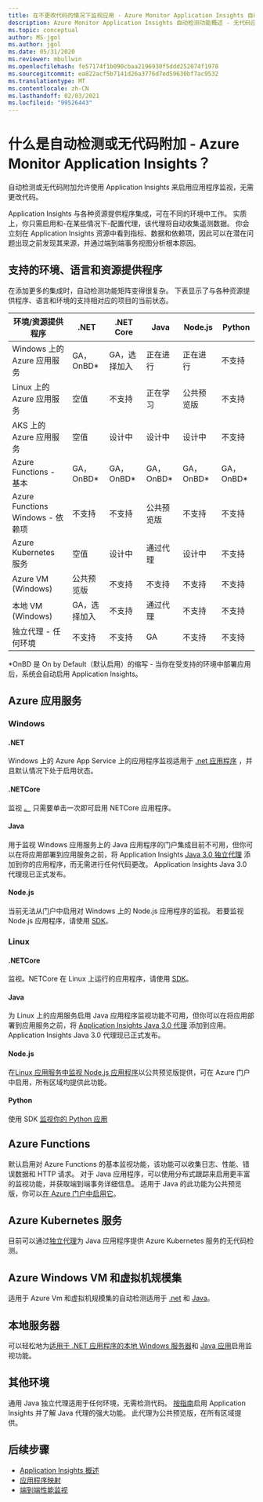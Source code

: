 ```yaml
---
title: 在不更改代码的情况下监视应用 - Azure Monitor Application Insights 自动检测功能 | Microsoft Docs
description: Azure Monitor Application Insights 自动检测功能概述 - 无代码应用程序性能管理
ms.topic: conceptual
author: MS-jgol
ms.author: jgol
ms.date: 05/31/2020
ms.reviewer: mbullwin
ms.openlocfilehash: fe57174f1b090cbaa2196930f5ddd252074f1978
ms.sourcegitcommit: ea822acf5b7141d26a3776d7ed59630bf7ac9532
ms.translationtype: MT
ms.contentlocale: zh-CN
ms.lasthandoff: 02/03/2021
ms.locfileid: "99526443"
---
```

# <a name="what-is-auto-instrumentation-or-codeless-attach---azure-monitor-application-insights"></a>什么是自动检测或无代码附加 - Azure Monitor Application Insights？

自动检测或无代码附加允许使用 Application Insights 来启用应用程序监视，无需更改代码。  

Application Insights 与各种资源提供程序集成，可在不同的环境中工作。 实质上，你只需启用和-在某些情况下-配置代理，该代理将自动收集遥测数据。 你会立刻在 Application Insights 资源中看到指标、数据和依赖项，因此可以在潜在问题出现之前发现其来源，并通过端到端事务视图分析根本原因。

## <a name="supported-environments-languages-and-resource-providers"></a>支持的环境、语言和资源提供程序

在添加更多的集成时，自动检测功能矩阵变得很复杂。 下表显示了与各种资源提供程序、语言和环境的支持相对应的项目的当前状态。

|环境/资源提供程序          | .NET            | .NET Core       | Java            | Node.js         | Python          |
|---------------------------------------|-----------------|-----------------|-----------------|-----------------|-----------------|
|Windows 上的 Azure 应用服务           | GA，OnBD*       | GA，选择加入      | 正在进行     | 正在进行     | 不支持   |
|Linux 上的 Azure 应用服务             | 空值             | 不支持   | 正在学习     | 公共预览版  | 不支持   |
|AKS 上的 Azure 应用服务               | 空值             | 设计中       | 设计中       | 设计中       | 不支持   |
|Azure Functions - 基本                | GA，OnBD*       | GA，OnBD*       | GA，OnBD*       | GA，OnBD*       | GA，OnBD*       |
|Azure Functions Windows - 依赖项 | 不支持   | 不支持   | 公共预览版  | 不支持   | 不支持   |
|Azure Kubernetes 服务               | 空值             | 设计中       | 通过代理   | 设计中       | 不支持   |
|Azure VM (Windows)                      | 公共预览版  | 不支持   | 不支持   | 不支持   | 不支持   |
|本地 VM (Windows)                | GA，选择加入      | 不支持   | 通过代理   | 不支持   | 不支持   |
|独立代理 - 任何环境            | 不支持   | 不支持   | GA              | 不支持   | 不支持   |

*OnBD 是 On by Default（默认启用）的缩写 - 当你在受支持的环境中部署应用后，系统会自动启用 Application Insights。 

## <a name="azure-app-service"></a>Azure 应用服务

### <a name="windows"></a>Windows

#### <a name="net"></a>.NET
Windows 上的 Azure App Service 上的应用程序监视适用于 [.net 应用程序](./azure-web-apps.md?tabs=net) ，并且默认情况下处于启用状态。

#### <a name="netcore"></a>.NETCore
监视 [。](https://docs.microsoft.com/azure/azure-monitor/app/azure-web-apps?tabs=netcore) 只需要单击一次即可启用 NETCore 应用程序。

#### <a name="java"></a>Java
用于监视 Windows 应用服务上的 Java 应用程序的门户集成目前不可用，但你可以在将应用部署到应用服务之前，将 Application Insights [Java 3.0 独立代理](https://docs.microsoft.com/azure/azure-monitor/app/java-in-process-agent) 添加到你的应用程序，而无需进行任何代码更改。 Application Insights Java 3.0 代理现已正式发布。

#### <a name="nodejs"></a>Node.js
当前无法从门户中启用对 Windows 上的 Node.js 应用程序的监视。 若要监视 Node.js 应用程序，请使用 [SDK](https://docs.microsoft.com/azure/azure-monitor/app/nodejs)。

### <a name="linux"></a>Linux

#### <a name="netcore"></a>.NETCore
监视。NETCore 在 Linux 上运行的应用程序，请使用 [SDK](https://docs.microsoft.com/azure/azure-monitor/app/asp-net-core)。

#### <a name="java"></a>Java 
为 Linux 上的应用服务启用 Java 应用程序监视功能不可用，但你可以在将应用部署到应用服务之前，将 [Application Insights Java 3.0 代理](https://docs.microsoft.com/azure/azure-monitor/app/java-in-process-agent) 添加到应用。 Application Insights Java 3.0 代理现已正式发布。

#### <a name="nodejs"></a>Node.js
在[Linux 应用服务中监视 Node.js 应用程序](https://docs.microsoft.com/azure/azure-monitor/app/azure-web-apps?tabs=nodejs)以公共预览版提供，可在 Azure 门户中启用，所有区域均提供此功能。 

#### <a name="python"></a>Python
使用 SDK [监视你的 Python 应用](https://docs.microsoft.com/azure/azure-monitor/app/opencensus-python) 

## <a name="azure-functions"></a>Azure Functions

默认启用对 Azure Functions 的基本监视功能，该功能可以收集日志、性能、错误数据和 HTTP 请求。 对于 Java 应用程序，可以使用分布式跟踪来启用更丰富的监视功能，并获取端到端事务详细信息。 适用于 Java 的此功能为公共预览版，你可以[在 Azure 门户中启用它](./monitor-functions.md)。

## <a name="azure-kubernetes-service"></a>Azure Kubernetes 服务

目前可以通过[独立代理](./java-in-process-agent.md)为 Java 应用程序提供 Azure Kubernetes 服务的无代码检测。 

## <a name="azure-windows-vms-and-virtual-machine-scale-set"></a>Azure Windows VM 和虚拟机规模集

适用于 Azure Vm 和虚拟机规模集的自动检测适用于 [.net](./azure-vm-vmss-apps.md) 和 [Java](https://docs.microsoft.com/azure/azure-monitor/app/java-in-process-agent)。  

## <a name="on-premises-servers"></a>本地服务器
可以轻松地为[适用于 .NET 应用程序的本地 Windows 服务器](./status-monitor-v2-overview.md)和 [Java 应用](./java-in-process-agent.md)启用监视功能。

## <a name="other-environments"></a>其他环境
通用 Java 独立代理适用于任何环境，无需检测代码。 [按指南](./java-in-process-agent.md)启用 Application Insights 并了解 Java 代理的强大功能。 此代理为公共预览版，在所有区域提供。 

## <a name="next-steps"></a>后续步骤

* [Application Insights 概述](./app-insights-overview.md)
* [应用程序映射](./app-map.md)
* [端到端性能监视](../learn/tutorial-performance.md)

